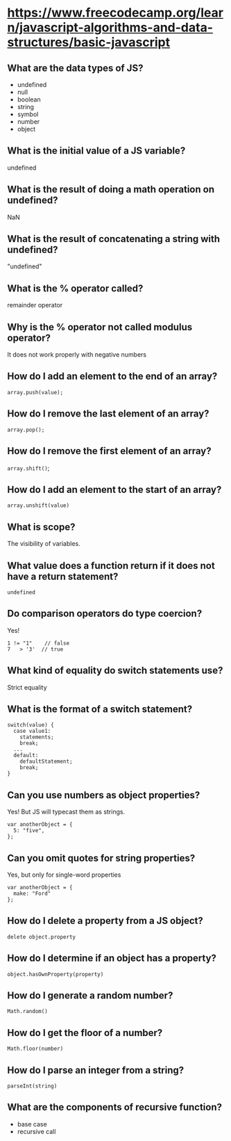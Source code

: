 # https://www.freecodecamp.org/learn/javascript-algorithms-and-data-structures/basic-javascript

## What are the data types of JS?

- undefined
- null
- boolean
- string
- symbol
- number
- object

## What is the initial value of a JS variable?

undefined

## What is the result of doing a math operation on undefined?

NaN

## What is the result of concatenating a string with undefined?

"undefined"

## What is the % operator called?

remainder operator

## Why is the % operator not called modulus operator?

It does not work properly with negative numbers

## How do I add an element to the end of an array?

`array.push(value);`

## How do I remove the last element of an array?

`array.pop();`

## How do I remove the first element of an array?

`array.shift()`;

## How do I add an element to the start of an array?

`array.unshift(value)`

## What is scope?

The visibility of variables.

## What value does a function return if it does not have a return statement?

`undefined`

## Do comparison operators do type coercion?

Yes!

```
1 != "1"    // false
7   > '3'  // true
```

## What kind of equality do switch statements use?

Strict equality

## What is the format of a switch statement?

```
switch(value) {
  case value1:
    statements;
    break;
  ...
  default:
    defaultStatement;
    break;
}
```

## Can you use numbers as object properties?

Yes! But JS will typecast them as strings.

```
var anotherObject = {
  5: "five",
};
```

## Can you omit quotes for string properties?

Yes, but only for single-word properties

```
var anotherObject = {
  make: "Ford"
};
```

## How do I delete a property from a JS object?

`delete object.property`

## How do I determine if an object has a property?

`object.hasOwnProperty(property)`

## How do I generate a random number?

`Math.random()`

## How do I get the floor of a number?

`Math.floor(number)`

## How do I parse an integer from a string?

`parseInt(string)`

## What are the components of recursive function?

- base case
- recursive call
